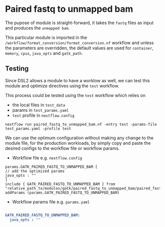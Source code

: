 # Paired fastq to unmapped bam

The pupose of module is straight-forward, it takes the `fastq` files as input and produces the `unmapped bam`. 

This particular module is imported in the `/workflow/format_conversion/format_conversion.nf` workflow and unless the parameters are overridden, the default values are used for 
`container`, `memory`, `cpus`, `java_opts` and `gatk_path`.

 
## Testing

Since DSL2 allows a module to have a worklow as well, we can test this module and optimize directives using the `test` workflow. 

This process could be tested using the `test` workflow which relies on 

- the local files in `test_data` 
- params in  `test_params.yaml`
- `test` profile in `nextflow.config`


```
nextflow run paired_fastq_to_unmapped_bam.nf -entry test -params-file test_params.yaml -profile test
```

We can use the optimum configuration without making any change to the module file, for the production workloads, by simply copy and paste the desired configs to the workflow file or workflow params.


- Workflow file e.g. `nextflow.config`

```nextflow
params.GATK_PAIRED_FASTQ_TO_UNMAPPED_BAM [
// add the optimized params
java_opts : ""
]
include { GATK_PAIRED_FASTQ_TO_UNMAPPED_BAM } from "relative_path_to/modules/gatk/paired_fastq_to_unmapped_bam/paired_fastq_to_unmapped_bam.nf" addParams (params.GATK_PAIRED_FASTQ_TO_UNMAPPED_BAM)
```

- Workflow params file e.g. `params.yaml`

```yaml

GATK_PAIRED_FASTQ_TO_UNMAPPED_BAM:
  java_opts : ""

```
